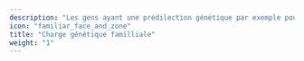 ```yaml
---
description: "Les gens ayant une prédilection génétique par exemple pour le cancer ou les anévrismes veulent être sûrs que tout se passe bien avec eux."
icon: "familiar_face_and_zone"
title: "Charge génétique familliale"
weight: "1"
---
```


